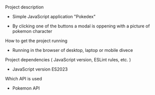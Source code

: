 Project description

- Simple JavaScript application "Pokedex" 

- By clicking one of the buttons a modal is oppening with a picture of pokemon character

How to get the project running

- Running in the browser of desktop, laptop or mobile divece 

Project dependencies ( JavaScript version, ESLint rules, etc. )

- JavaScript version  ES2023

Which API is used 

- Pokemon API


